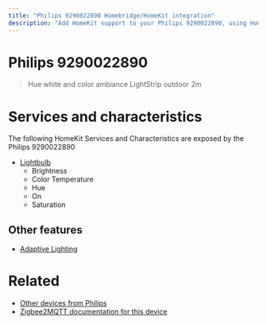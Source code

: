 ```yaml
---
title: "Philips 9290022890 Homebridge/HomeKit integration"
description: "Add HomeKit support to your Philips 9290022890, using Homebridge, Zigbee2MQTT and homebridge-z2m."
---
```

<!---
This file has been GENERATED using src/docgen/docgen.ts
DO NOT EDIT THIS FILE MANUALLY!
-->
# Philips 9290022890
> Hue white and color ambiance LightStrip outdoor 2m


# Services and characteristics
The following HomeKit Services and Characteristics are exposed by
the Philips 9290022890

* [Lightbulb](../../light.md)
  * Brightness
  * Color Temperature
  * Hue
  * On
  * Saturation


## Other features
* [Adaptive Lighting](../../light.md)


# Related
* [Other devices from Philips](../index.md#philips)
* [Zigbee2MQTT documentation for this device](https://www.zigbee2mqtt.io/devices/9290022890.html)